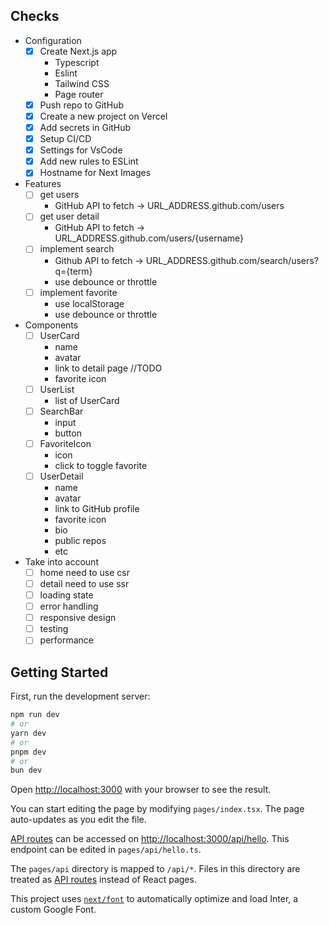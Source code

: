 ## Checks
- Configuration
  - [x] Create Next.js app
    - Typescript
    - Eslint
    - Tailwind CSS
    - Page router
  - [x] Push repo to GitHub
  - [x] Create a new project on Vercel
  - [x] Add secrets in GitHub
  - [x] Setup CI/CD
  - [x] Settings for VsCode
  - [x] Add new rules to ESLint
  - [x] Hostname for Next Images
- Features
  - [ ] get users
    - GitHub API to fetch -> URL_ADDRESS.github.com/users
  - [ ] get user detail
    - GitHub API to fetch -> URL_ADDRESS.github.com/users/{username}
  - [ ] implement search
    - Github API to fetch -> URL_ADDRESS.github.com/search/users?q={term}
    - use debounce or throttle
  - [ ] implement favorite
    - use localStorage
    - use debounce or throttle
- Components
  - [ ] UserCard
    - name
    - avatar
    - link to detail page //TODO
    - favorite icon
  - [ ] UserList
    - list of UserCard
  - [ ] SearchBar
    - input
    - button
  - [ ] FavoriteIcon
    - icon
    - click to toggle favorite
  - [ ] UserDetail
    - name
    - avatar
    - link to GitHub profile
    - favorite icon
    - bio
    - public repos
    - etc
- Take into account
  - [ ] home need to use csr
  - [ ] detail need to use ssr
  - [ ] loading state
  - [ ] error handling
  - [ ] responsive design
  - [ ] testing
  - [ ] performance

## Getting Started

First, run the development server:

```bash
npm run dev
# or
yarn dev
# or
pnpm dev
# or
bun dev
```

Open [http://localhost:3000](http://localhost:3000) with your browser to see the result.

You can start editing the page by modifying `pages/index.tsx`. The page auto-updates as you edit the file.

[API routes](https://nextjs.org/docs/api-routes/introduction) can be accessed on [http://localhost:3000/api/hello](http://localhost:3000/api/hello). This endpoint can be edited in `pages/api/hello.ts`.

The `pages/api` directory is mapped to `/api/*`. Files in this directory are treated as [API routes](https://nextjs.org/docs/api-routes/introduction) instead of React pages.

This project uses [`next/font`](https://nextjs.org/docs/basic-features/font-optimization) to automatically optimize and load Inter, a custom Google Font.